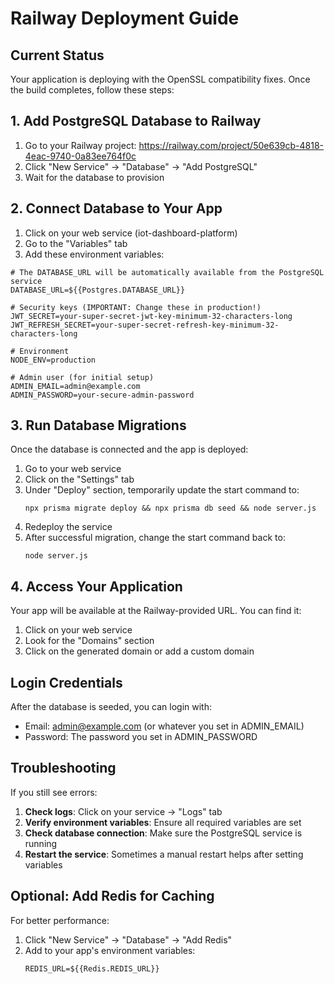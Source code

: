 # Railway Deployment Guide

## Current Status
Your application is deploying with the OpenSSL compatibility fixes. Once the build completes, follow these steps:

## 1. Add PostgreSQL Database to Railway

1. Go to your Railway project: https://railway.com/project/50e639cb-4818-4eac-9740-0a83ee764f0c
2. Click "New Service" → "Database" → "Add PostgreSQL"
3. Wait for the database to provision

## 2. Connect Database to Your App

1. Click on your web service (iot-dashboard-platform)
2. Go to the "Variables" tab
3. Add these environment variables:

```
# The DATABASE_URL will be automatically available from the PostgreSQL service
DATABASE_URL=${{Postgres.DATABASE_URL}}

# Security keys (IMPORTANT: Change these in production!)
JWT_SECRET=your-super-secret-jwt-key-minimum-32-characters-long
JWT_REFRESH_SECRET=your-super-secret-refresh-key-minimum-32-characters-long

# Environment
NODE_ENV=production

# Admin user (for initial setup)
ADMIN_EMAIL=admin@example.com
ADMIN_PASSWORD=your-secure-admin-password
```

## 3. Run Database Migrations

Once the database is connected and the app is deployed:

1. Go to your web service
2. Click on the "Settings" tab
3. Under "Deploy" section, temporarily update the start command to:
   ```
   npx prisma migrate deploy && npx prisma db seed && node server.js
   ```
4. Redeploy the service
5. After successful migration, change the start command back to:
   ```
   node server.js
   ```

## 4. Access Your Application

Your app will be available at the Railway-provided URL. You can find it:
1. Click on your web service
2. Look for the "Domains" section
3. Click on the generated domain or add a custom domain

## Login Credentials

After the database is seeded, you can login with:
- Email: admin@example.com (or whatever you set in ADMIN_EMAIL)
- Password: The password you set in ADMIN_PASSWORD

## Troubleshooting

If you still see errors:

1. **Check logs**: Click on your service → "Logs" tab
2. **Verify environment variables**: Ensure all required variables are set
3. **Check database connection**: Make sure the PostgreSQL service is running
4. **Restart the service**: Sometimes a manual restart helps after setting variables

## Optional: Add Redis for Caching

For better performance:
1. Click "New Service" → "Database" → "Add Redis"
2. Add to your app's environment variables:
   ```
   REDIS_URL=${{Redis.REDIS_URL}}
   ```